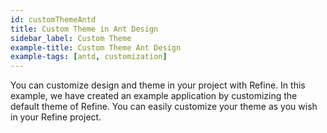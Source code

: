 ```yaml
---
id: customThemeAntd
title: Custom Theme in Ant Design
sidebar_label: Custom Theme
example-title: Custom Theme Ant Design
example-tags: [antd, customization]
---
```


You can customize design and theme in your project with Refine. In this example, we have created an example application by customizing the default theme of Refine. You can easily customize your theme as you wish in your Refine project.

<CodeSandboxExample path="customization-theme-antd" />
